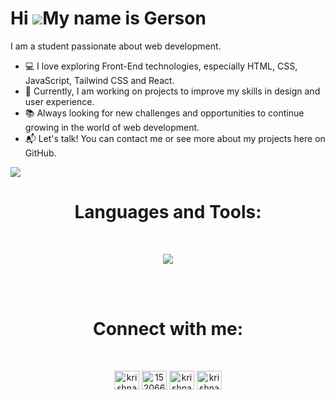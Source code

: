 Hi ![](https://user-images.githubusercontent.com/18350557/176309783-0785949b-9127-417c-8b55-ab5a4333674e.gif)My name is Gerson
==================================================================================================================================
I am a student passionate about web development.

* 💻 I love exploring Front-End technologies, especially HTML, CSS, JavaScript, Tailwind CSS and React.
* 🚀 Currently, I am working on projects to improve my skills in design and user experience.
* 📚 Always looking for new challenges and opportunities to continue growing in the world of web development.
* 📬 Let's talk! You can contact me or see more about my projects here on GitHub.


<a href="https://www.github.com/krishnadev7" target="_blank" rel="noreferrer"><img
src="https://img.shields.io/github/followers/krishnadev7?logo=github&style=for-the-badge&color=ef4444&labelColor=0f172a" /></a>

<h1 align="center">Languages and Tools:</h1>
<br/> 
<p align="center"><a href="https://skillicons.dev">
    <img src="https://skillicons.dev/icons?i=java,php,html,css,js,ts,tailwind,bootstrap,react,laravel,mysql,nodejs,git" />
  </a>
</p>
<br/>  
<br/> 

</div>

<h1 align="center">Connect with me:</h1>
<br/> 
<p align="center">
<a href="https://www.linkedin.com/in/gerson-pulache-0896472b4/" target="blank"><img align="center" src="https://raw.githubusercontent.com/rahuldkjain/github-profile-readme-generator/master/src/images/icons/Social/linked-in-alt.svg" alt="krishnadevv" height="30" width="40" /></a>
<a href="https://stackoverflow.com/users/15206662" target="blank"><img align="center" src="https://raw.githubusercontent.com/rahuldkjain/github-profile-readme-generator/master/src/images/icons/Social/stack-overflow.svg" alt="15206662" height="30" width="40" /></a>
<a href="https://instagram.com/krishnadev_v" target="blank"><img align="center" src="https://raw.githubusercontent.com/rahuldkjain/github-profile-readme-generator/master/src/images/icons/Social/instagram.svg" alt="krishnadev_v" height="30" width="40" /></a>
<a href="https://www.leetcode.com/krishnadev7" target="blank"><img align="center" src="https://raw.githubusercontent.com/rahuldkjain/github-profile-readme-generator/master/src/images/icons/Social/leet-code.svg" alt="krishnadev7" height="30" width="40" /></a>
</p>  
<br/> 
